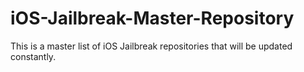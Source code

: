 # iOS-Jailbreak-Master-Repository
This is a master list of iOS Jailbreak repositories that will be updated constantly.
